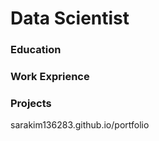 # Data Scientist
### Education

### Work Exprience

### Projects

sarakim136283.github.io/portfolio
